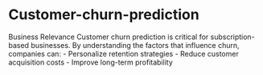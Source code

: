 # Customer-churn-prediction
 Business Relevance Customer churn prediction is critical for subscription-based businesses. By understanding the factors that influence churn, companies can: - Personalize retention strategies   - Reduce customer acquisition costs   - Improve long-term profitability  
